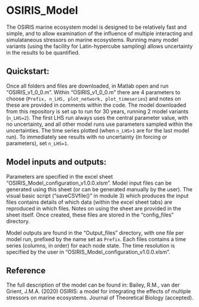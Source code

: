 # OSIRIS_Model
 
The OSIRIS marine ecosystem model is designed to be relatively fast and simple, and to allow examination of the influence of multiple interacting and simulataneous stressors on marine ecosystems. Running many model variants (using the facility for Latin-hypercube sampling) allows uncertainty in the results to be quantified.

## Quickstart:
Once all folders and files are downloaded, in Matlab open and run “OSIRIS_v1_0_0.m”.
Within “OSIRIS_v1_0_0.m” there are 4 parameters to choose (`Prefix, n_LHS, plot_network, plot_timeseries`) and notes on these are provided in comments within the code. The model downloaded from this repository is set up to run for 30 years, running 2 model variants (`n_LHS=2`). The first LHS run always uses the central parameter value, with no uncertainty, and all other model runs use parameters sampled within the uncertainties. The time series plotted (when `n_LHS>1` are for the last model run). To immediately see results with no uncertainty (in forcing or parameters), set `n_LHS=1`. 

## Model inputs and outputs:
Parameters are specified in the excel sheet “OSIRIS_Model_configuration_v1.0.0.xlsm”. Model input files can be generated using this sheet (or can be generated manually by the user). The visual basic script (“saveCSVfile()” in module 3) which produces the input files contains details of which data (within the excel sheet tabs) are reproduced in which files. Notes on using the sheet are provided in the sheet itself. Once created, these files are stored in the “config_files” directory. 

Model outputs are found in the “Output_files” directory, with one file per model run, prefixed by the name set as `Prefix`. Each files contains a time series (columns, in order) for each node state. The time resolution is specified by the user in “OSIRIS_Model_configuration_v1.0.0.xlsm”. 

## Reference
The full description of the model can be found in:
Bailey, R.M., van der Grient, J.M.A. (2020)  OSIRIS: a model for integrating the effects of multiple stressors on marine ecosystems. Journal of Theoretical Biology (accepted).
